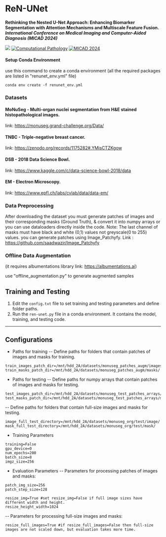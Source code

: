 
# ReN-UNet

**Rethinking the Nested U-Net Approach: Enhancing Biomarker Segmentation with Attention Mechanisms and Multiscale Feature Fusion.**
***International Conference on Medical Imaging and Computer-Aided Diagnosis (MICAD 2024)***

<a href="#"><img src="https://img.shields.io/badge/TensorFlow-FF6F00?style=for-the-badge&logo=tensorflow&logoColor=white" /></a>
<a href="#"><img src="https://img.shields.io/badge/Computational_Pathology-e06666?style=for-the-badge" alt="Computational Pathology"></a>
<a href="#"><img src="https://img.shields.io/badge/MICAD_2024-20B2AA?style=for-the-badge" alt="MICAD 2024"></a>



#### Setup Conda Environment
use this command to create a conda environment (all the required packages are listed in "renunet_env.yml" file)
```
conda env create -f renunet_env.yml
```





### Datasets

#### MoNuSeg - Multi-organ nuclei segmentation from H&E stained histopathological images.
link: https://monuseg.grand-challenge.org/Data/

#### TNBC - Triple-negative breast cancer.
link: https://zenodo.org/records/1175282#.YMisCTZKgow

#### DSB - 2018 Data Science Bowl.
link: https://www.kaggle.com/c/data-science-bowl-2018/data

#### EM - Electron Microscopy.
link: https://www.epfl.ch/labs/cvlab/data/data-em/

### Data Preprocessing
After downloading the dataset you must generate patches of images and their corresponding masks (Ground Truth), & convert it into numpy arrays or you can use dataloaders directly inside the code. Note: The last channel of masks must have black and white (0,1) values not greyscale(0 to 255) values. 
you can generate patches using Image_Patchyfy. Link : https://github.com/saadwazir/Image_Patchyfy

### Offline Data Augmentation
(it requires albumentations library link: https://albumentations.ai)

use "offline_augmentation.py" to generate augmented samples




## Training and Testing

1. Edit the `config.txt` file to set training and testing parameters and define folder paths.
2. Run the `ren-unet.py` file in a conda environment. It contains the model, training, and testing code.





---

## Configurations

- Paths for training
-- Define paths for folders that contain patches of images and masks for training.
```
train_images_patch_dir=/mnt/hdd_2A/datasets/monuseg_patches_augm/images/
train_masks_patch_dir=/mnt/hdd_2A/datasets/monuseg_patches_augm/masks/
```

- Paths for testing
-- Define paths for numpy arrays that contain patches of images and masks for testing.
```
test_images_patch_dir=/mnt/hdd_2A/datasets/monuseg_test_patches_arrays/monuseg_org_X_test.npy
test_masks_patch_dir=/mnt/hdd_2A/datasets/monuseg_test_patches_arrays/monuseg_org_y_test.npy
```

-- Define paths for folders that contain full-size images and masks for testing.
```
image_full_test_directory=/mnt/hdd_2A/datasets/monuseg_org/test/image/
mask_full_test_directory=/mnt/hdd_2A/datasets/monuseg_org/test/mask/
```

- Training Parameters
```
training=False
gpu_device=0
num_epochs=200
batch_size=8
imgz_size=256
```

- Evaluation Parameters
-- Parameters for processing patches of images and masks:
```
patch_img_size=256
patch_step_size=128
```
```
resize_img=True #set resize_img=False if full image sizes have different width and height.
resize_height_width=1024
```

-- Parameters for processing full-size images and masks:
```
resize_full_images=True #if resize_full_images=False then full-size images are not scaled down, but evaluation takes more time.
```


